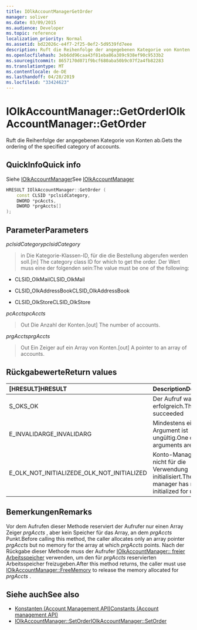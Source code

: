 ```yaml
---
title: IOlkAccountManagerGetOrder
manager: soliver
ms.date: 03/09/2015
ms.audience: Developer
ms.topic: reference
localization_priority: Normal
ms.assetid: bd22026c-e4f7-2f25-0ef2-5d9539fd7eee
description: Ruft die Reihenfolge der angegebenen Kategorie von Konten ab.
ms.openlocfilehash: 3eb6dd96caa43f81eba86a389c938ef90c9533b2
ms.sourcegitcommit: 8657170d071f9bcf680aba50b9c07f2a4fb82283
ms.translationtype: MT
ms.contentlocale: de-DE
ms.lasthandoff: 04/28/2019
ms.locfileid: "33424623"
---
```

# <a name="iolkaccountmanagergetorder"></a><span data-ttu-id="9b9a2-103">IOlkAccountManager::GetOrder</span><span class="sxs-lookup"><span data-stu-id="9b9a2-103">IOlkAccountManager::GetOrder</span></span>

<span data-ttu-id="9b9a2-104">Ruft die Reihenfolge der angegebenen Kategorie von Konten ab.</span><span class="sxs-lookup"><span data-stu-id="9b9a2-104">Gets the ordering of the specified category of accounts.</span></span>
  
## <a name="quick-info"></a><span data-ttu-id="9b9a2-105">QuickInfo</span><span class="sxs-lookup"><span data-stu-id="9b9a2-105">Quick info</span></span>

<span data-ttu-id="9b9a2-106">Siehe [IOlkAccountManager](iolkaccountmanager.md)</span><span class="sxs-lookup"><span data-stu-id="9b9a2-106">See [IOlkAccountManager](iolkaccountmanager.md)</span></span>
  
```cpp
HRESULT IOlkAccountManager::GetOrder (  
    const CLSID *pclsidCategory, 
    DWORD *pcAccts, 
    DWORD *prgAccts[] 
); 
```

## <a name="parameters"></a><span data-ttu-id="9b9a2-107">Parameter</span><span class="sxs-lookup"><span data-stu-id="9b9a2-107">Parameters</span></span>

<span data-ttu-id="9b9a2-108">_pclsidCategory_</span><span class="sxs-lookup"><span data-stu-id="9b9a2-108">_pclsidCategory_</span></span>
  
> <span data-ttu-id="9b9a2-109">in Die Kategorie-Klassen-ID, für die die Bestellung abgerufen werden soll.</span><span class="sxs-lookup"><span data-stu-id="9b9a2-109">[in] The category class ID for which to get the order.</span></span> <span data-ttu-id="9b9a2-110">Der Wert muss eine der folgenden sein:</span><span class="sxs-lookup"><span data-stu-id="9b9a2-110">The value must be one of the following:</span></span>
    
   - <span data-ttu-id="9b9a2-111">CLSID_OlkMail</span><span class="sxs-lookup"><span data-stu-id="9b9a2-111">CLSID_OlkMail</span></span>
    
   - <span data-ttu-id="9b9a2-112">CLSID_OlkAddressBook</span><span class="sxs-lookup"><span data-stu-id="9b9a2-112">CLSID_OlkAddressBook</span></span>
    
   - <span data-ttu-id="9b9a2-113">CLSID_OlkStore</span><span class="sxs-lookup"><span data-stu-id="9b9a2-113">CLSID_OlkStore</span></span>
    
<span data-ttu-id="9b9a2-114">_pcAccts_</span><span class="sxs-lookup"><span data-stu-id="9b9a2-114">_pcAccts_</span></span>
  
>  <span data-ttu-id="9b9a2-115">Out Die Anzahl der Konten.</span><span class="sxs-lookup"><span data-stu-id="9b9a2-115">[out] The number of accounts.</span></span> 
    
<span data-ttu-id="9b9a2-116">_prgAccts_</span><span class="sxs-lookup"><span data-stu-id="9b9a2-116">_prgAccts_</span></span>
  
> <span data-ttu-id="9b9a2-117">Out Ein Zeiger auf ein Array von Konten.</span><span class="sxs-lookup"><span data-stu-id="9b9a2-117">[out] A pointer to an array of accounts.</span></span>
    
## <a name="return-values"></a><span data-ttu-id="9b9a2-118">Rückgabewerte</span><span class="sxs-lookup"><span data-stu-id="9b9a2-118">Return values</span></span>

|<span data-ttu-id="9b9a2-119">**[HRESULT]**</span><span class="sxs-lookup"><span data-stu-id="9b9a2-119">**HRESULT**</span></span>|<span data-ttu-id="9b9a2-120">**Description**</span><span class="sxs-lookup"><span data-stu-id="9b9a2-120">**Description**</span></span>|
|:-----|:-----|
|<span data-ttu-id="9b9a2-121">S_OK</span><span class="sxs-lookup"><span data-stu-id="9b9a2-121">S_OK</span></span>  <br/> |<span data-ttu-id="9b9a2-122">Der Aufruf war erfolgreich.</span><span class="sxs-lookup"><span data-stu-id="9b9a2-122">The call succeeded</span></span>  <br/> |
|<span data-ttu-id="9b9a2-123">E_INVALIDARG</span><span class="sxs-lookup"><span data-stu-id="9b9a2-123">E_INVALIDARG</span></span>  <br/> |<span data-ttu-id="9b9a2-124">Mindestens ein Argument ist ungültig.</span><span class="sxs-lookup"><span data-stu-id="9b9a2-124">One or more arguments are invalid.</span></span>  <br/> |
|<span data-ttu-id="9b9a2-125">E_OLK_NOT_INITIALIZED</span><span class="sxs-lookup"><span data-stu-id="9b9a2-125">E_OLK_NOT_INITIALIZED</span></span>  <br/> |<span data-ttu-id="9b9a2-126">Konto-Manager wurde nicht für die Verwendung initialisiert.</span><span class="sxs-lookup"><span data-stu-id="9b9a2-126">The account manager has not been initialized for use.</span></span>  <br/> |
   
## <a name="remarks"></a><span data-ttu-id="9b9a2-127">Bemerkungen</span><span class="sxs-lookup"><span data-stu-id="9b9a2-127">Remarks</span></span>

<span data-ttu-id="9b9a2-128">Vor dem Aufrufen dieser Methode reserviert der Aufrufer nur einen Array Zeiger *prgAccts* , aber kein Speicher für das Array, an dem *prgAccts* Punkt.</span><span class="sxs-lookup"><span data-stu-id="9b9a2-128">Before calling this method, the caller allocates only an array pointer  *prgAccts*  but no memory for the array at which  *prgAccts*  points.</span></span> <span data-ttu-id="9b9a2-129">Nach der Rückgabe dieser Methode muss der Aufrufer [IOlkAccountManager:: freier Arbeitsspeicher](iolkaccountmanager-freememory.md) verwenden, um den für *prgAccts* reservierten Arbeitsspeicher freizugeben.</span><span class="sxs-lookup"><span data-stu-id="9b9a2-129">After this method returns, the caller must use [IOlkAccountManager::FreeMemory](iolkaccountmanager-freememory.md) to release the memory allocated for  *prgAccts*  .</span></span> 
  
## <a name="see-also"></a><span data-ttu-id="9b9a2-130">Siehe auch</span><span class="sxs-lookup"><span data-stu-id="9b9a2-130">See also</span></span>

- [<span data-ttu-id="9b9a2-131">Konstanten (Account Management API)</span><span class="sxs-lookup"><span data-stu-id="9b9a2-131">Constants (Account management API)</span></span>](constants-account-management-api.md)  
- [<span data-ttu-id="9b9a2-132">IOlkAccountManager::SetOrder</span><span class="sxs-lookup"><span data-stu-id="9b9a2-132">IOlkAccountManager::SetOrder</span></span>](iolkaccountmanager-setorder.md)

